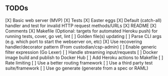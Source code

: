 ## TODOs

[X] Basic web server (MVP)
[X] Tests
[X] Easter eggs
[X] Default (catch-all) handler and test for invalid HTTP request methods/URLs
[X] README
[X] Comments
[X] Makefile (Optional: targets for automated Heroku push) for running tests, cover, go vet, lint
[ ] Golden file(s) updating
[ ] Parse CLI args (e.g. which port to start the webserver on, etc)
[X] Use recovering handler/decorator pattern (From custodian/csp-admin)
[ ] Enable generic filter expression (Go Lexer)
[ ] Handle streaming input/requests
[ ] Docker image build and publish to Docker Hub
[ ] Add Heroku actions to Makefile
[ ] Rate limiting
[ ] Use a better routing framework
[ ] Use a third party test suite/framework
[ ] Use go generate (generate from a spec or RAML)
